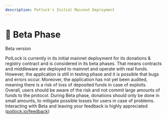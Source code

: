 ```yaml
---
description: Potlock's Initial Mainnet Deployment
---
```


# 🐛 Beta Phase

Beta version

PotLock is currently in its initial mainnet deployment for its donations & registry contract and is considered in its beta phases. That means contracts and middleware are deployed to mainnet and operate with real funds. However, the application is still in testing phase and it is possible that bugs and errors occur. Moreover, the application has not yet been audited, meaning there is a risk of loss of deposited funds in case of exploits. Overall, users should be aware of the risk and not commit large amounts of funds to the protocol. During Beta phase, donations should only be done in small amounts, to mitigate possible losses for users in case of problems.​ Interacting with Beta and leaving your feedback is highly appreciated ([potlock.io/feedback](https://potlock.io/feedback))
